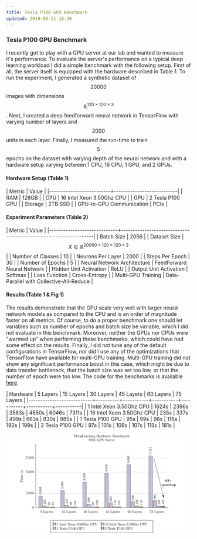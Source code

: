 ```yaml
---
title: Tesla P100 GPU Benchmark
updated: 2019-05-11 18:30
---
```


### Tesla P100 GPU Benchmark

I recently got to play with a GPU server at our lab and wanted to measure it's performance. To evaluate the server's performance on a typical deep learning workload I did a simple benchmark with the following setup. First of all, the server itself is equipped with the hardware described in Table 1. To run the experiment, I generated a synthetic dataset of $$20000$$ images with dimensions $$\mathbb{R}^{120 \times 120 \times 3}$$. Next, I created a deep feedforward neural network in TensorFlow with varying number of layers and $$2000$$ units in each layer.  Finally, I measured the run-time to train $$5$$ epochs on the dataset with varying depth of the neural network and with a hardware setup varying between 1 CPU, 16 CPU, 1 GPU, and 2 GPUs.

#### Hardware Setup (Table 1)

| Metric                   | Value                     |
|--------------------------+---------------------------|
| RAM                      | 128GB                     |
| CPU                      | 16 Intel Xeon 3.50Ghz CPU |
| GPU                      | 2 Tesla P100 GPU          |
| Storage                  | 2TB SSD                   |
| GPU-to-GPU Communication | PCIe                      |

#### Experiment Parameters (Table 2)

| Metric                      | Value                                                            |
|-----------------------------+------------------------------------------------------------------|
| Batch Size                  | 2056                                                             |
| Dataset Size                | $$X \in \mathbb{R}^{20000 \times 120 \times 120 \times 3}$$ |
| Number of Classes           | 10                                                               |
| Neurons Per Layer           | 2000                                                             |
| Steps Per Epoch             | 30                                                               |
| Number of Epochs            | 5                                                                |
| Neural Network Architecture | FeedForward Neural Network                                       |
| Hidden Unit Activation      | ReLU                                                             |
| Output Unit Activation      | Softmax                                                          |
| Loss Function               | Cross-Entropy                                                    |
| Multi-GPU Training          | Data-Parallel with Collective-All-Reduce                         |

#### Results (Table 1 & Fig 1)

The results demonstrate that the GPU scale very well with larger neural network models as compared to the CPU and is an order of magnitude faster on all metrics. Of course, to do a proper benchmark one should let variables such as number of epochs and batch size be variable, which I did not evaluate in this benchmark. Moreover, neither the GPUs nor CPUs were "warmed up" when performing these benchmarks, which could have had some effect on the results. Finally, I did not tune any of the default configurations in TensorFlow, nor did I use any of the optimizations that TensorFlow have available for multi-GPU training. Multi-GPU training did not show any significant performance boost in this case, which might be due to data transfer bottleneck, that the batch size was set too low, or that the number of epoch were too low. The code for the benchmarks is available [here](https://github.com/Limmen/gpu_benchmark).

| Hardware                  | 5 Layers | 15 Layers | 30 Layers | 45 Layers | 60 Layers | 75 Layers |
|---------------------------+----------+-----------+-----------+-----------+-----------+-----------|
| 1 Intel Xeon 3.50Ghz CPU  | 1624s    | 2396s     | 3583s     | 4850s     | 6046s     | 7311s     |
| 16 Intel Xeon 3.50Ghz CPU | 235s     | 337s      | 499s      | 663s      | 830s      | 985s      |
| 1 Tesla P100 GPU          | 95s      | 99s       | 98s       | 116s      | 192s      | 199s      |
| 2 Tesla P100 GPU          | 97s      | 101s      | 109s      | 107s      | 115s      | 181s      |

![GPU Benchmark Results](/assets/gpu_benchmark_results.png "GPU Benchmark Results")
